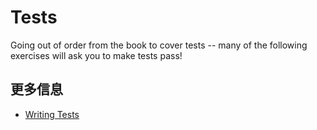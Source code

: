 # Tests

Going out of order from the book to cover tests -- many of the following exercises will ask you to make tests pass!

## 更多信息

- [Writing Tests](https://doc.rust-lang.org/book/ch11-01-writing-tests.html)

